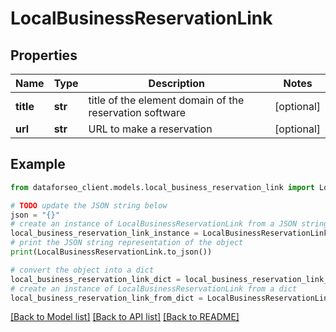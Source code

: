 # LocalBusinessReservationLink


## Properties

Name | Type | Description | Notes
------------ | ------------- | ------------- | -------------
**title** | **str** | title of the element domain of the reservation software | [optional] 
**url** | **str** | URL to make a reservation | [optional] 

## Example

```python
from dataforseo_client.models.local_business_reservation_link import LocalBusinessReservationLink

# TODO update the JSON string below
json = "{}"
# create an instance of LocalBusinessReservationLink from a JSON string
local_business_reservation_link_instance = LocalBusinessReservationLink.from_json(json)
# print the JSON string representation of the object
print(LocalBusinessReservationLink.to_json())

# convert the object into a dict
local_business_reservation_link_dict = local_business_reservation_link_instance.to_dict()
# create an instance of LocalBusinessReservationLink from a dict
local_business_reservation_link_from_dict = LocalBusinessReservationLink.from_dict(local_business_reservation_link_dict)
```
[[Back to Model list]](../README.md#documentation-for-models) [[Back to API list]](../README.md#documentation-for-api-endpoints) [[Back to README]](../README.md)


